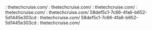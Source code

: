  : thetechcruise.com/
 : thetechcruise.com/
 : thetechcruise.com/
 : thetechcruise.com/
 : thetechcruise.com/
58def5c1-7c66-4fa6-b652-5d1445e303cd : thetechcruise.com/
58def5c1-7c66-4fa6-b652-5d1445e303cd : thetechcruise.com/
